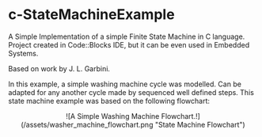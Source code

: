 # c-StateMachineExample
A Simple Implementation of a simple Finite State Machine in C language.
Project created in Code::Blocks IDE, but it can be even used in Embedded Systems.

Based on work by J. L. Garbini.

In this example, a simple washing machine cycle was modelled. Can be adapted for any another cycle made by sequenced well defined steps.
This state machine example was based on the following flowchart:

<p align="center" width="100%">
![A Simple Washing Machine Flowchart.!](/assets/washer_machine_flowchart.png "State Machine Flowchart")
</p>
